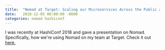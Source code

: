 ```yaml
---
title:  "Nomad at Target: Scaling our Microservices Across the Public and Private Cloud"
date:   2018-12-05 00:00:00 -0600
categories: nomad hashiconf
---
```


I was recently at HashiConf 2018 and gave a presentation on Nomad. Specifically, how we're using Nomad on my team at Target. Check it out [here.](https://youtu.be/ywQHBuc0OL4) 
